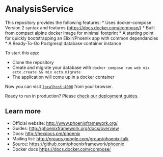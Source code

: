 # AnalysisService

This repository provides the following features:
	* Uses docker-compose Version 2 syntax and features (https://docs.docker.com/compose/)
	* Built from compact alpine docker image for minimal footprint
	* A starting point for quickly bootstrapping an Elixir/Phoenix app with common dependancies
	* A Ready-To-Go Postgresql database container instance

To start this app:

  * Clone the repository
  * Create and migrate your database with `docker compose run web mix ecto.create && mix ecto.migrate`
  * The application will come up in a docker container

Now you can visit [`localhost:4000`](http://localhost:4000) from your browser.

Ready to run in production? Please [check our deployment guides](http://www.phoenixframework.org/docs/deployment).

## Learn more

  * Official website: http://www.phoenixframework.org/
  * Guides: http://phoenixframework.org/docs/overview
  * Docs: http://hexdocs.pm/phoenix
  * Mailing list: http://groups.google.com/group/phoenix-talk
  * Source: https://github.com/phoenixframework/phoenix
  * Docker docs https://docs.docker.com/compose/
